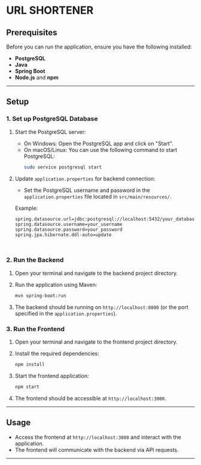 # URL SHORTENER

## Prerequisites

Before you can run the application, ensure you have the following installed:

- **PostgreSQL** 
- **Java** 
- **Spring Boot** 
- **Node.js** and **npm** 

---

## Setup

### 1. Set up PostgreSQL Database

1. Start the PostgreSQL server:
   - On Windows: Open the PostgreSQL app and click on "Start".
   - On macOS/Linux: You can use the following command to start PostgreSQL:
     ```bash
     sudo service postgresql start
     ```

2. Update `application.properties` for backend connection:
   - Set the PostgreSQL username and password in the `application.properties` file located in `src/main/resources/`.

   Example:
   ```properties
   spring.datasource.url=jdbc:postgresql://localhost:5432/your_database
   spring.datasource.username=your_username
   spring.datasource.password=your_password
   spring.jpa.hibernate.ddl-auto=update



### 2. Run the Backend

1. Open your terminal and navigate to the backend project directory.

2. Run the application using Maven:
     ```bash
     mvn spring-boot:run
     ```
3. The backend should be running on `http://localhost:8080` (or the port specified in the `application.properties`).

### 3. Run the Frontend

1. Open your terminal and navigate to the frontend project directory.

2. Install the required dependencies:
   ```bash
   npm install
   ```

3. Start the frontend application:
   ```bash
   npm start
   ```

4. The frontend should be accessible at `http://localhost:3000`.

---

## Usage

- Access the frontend at `http://localhost:3000` and interact with the application.
- The frontend will communicate with the backend via API requests.

---
